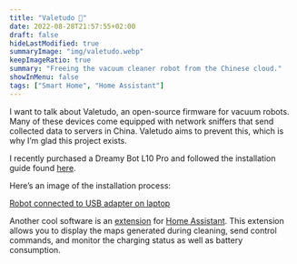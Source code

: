 ```yaml
---
title: "Valetudo 🤖"
date: 2022-08-28T21:57:55+02:00
draft: false
hideLastModified: true
summaryImage: "img/valetudo.webp"
keepImageRatio: true
summary: "Freeing the vacuum cleaner robot from the Chinese cloud."
showInMenu: false
tags: ["Smart Home", "Home Assistant"]
---
```


I want to talk about Valetudo, an open-source firmware for vacuum robots. Many of these devices come equipped with network sniffers that send collected data to servers in China. Valetudo aims to prevent this, which is why I’m glad this project exists.

I recently purchased a Dreamy Bot L10 Pro and followed the installation guide found [here](https://valetudo.cloud/pages/installation/dreame.html#uart).

Here’s an image of the installation process:

[Robot connected to USB adapter on laptop](img/valetudo_flash.jpg)

Another cool software is an [extension](https://github.com/Hypfer/lovelace-valetudo-map-card) for [Home Assistant](https://www.home-assistant.io/). This extension allows you to display the maps generated during cleaning, send control commands, and monitor the charging status as well as battery consumption.
